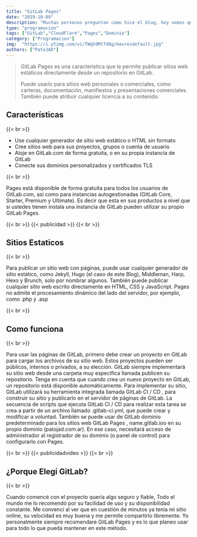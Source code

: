 ```yaml
---
title: "GitLab Pages"
date: "2019-10-09"
description: "Muchas personas preguntan como hice el blog, hoy vemos que es GitLab Pages."
type: "programacion"
tags: ["GitLab","CloudFlare","Pages","Dominio"]
category: ["Programacion"]
img:  "https://i.ytimg.com/vi/TWqh9MtT4Bg/maxresdefault.jpg"
authors: ["PatoJAD"]
---
```


>GitLab Pages es una característica que le permite publicar sitios web estáticos directamente desde un repositorio en GitLab.
>
>Puede usarlo para sitios web personales o comerciales, como carteras, documentación, manifiestos y presentaciones comerciales. También puede atribuir cualquier licencia a su contenido.

## Características

{{< br >}}

* Use cualquier generador de sitio web estático o HTML sin formato
* Cree sitios web para sus proyectos, grupos o cuenta de usuario
* Aloje en GitLab.com de forma gratuita, o en su propia instancia de GitLab
* Conecte sus dominios personalizados y certificados TLS

{{< br >}}

Pages está disponible de forma gratuita para todos los usuarios de GitLab.com, así como para instancias autogestionadas (GitLab Core, Starter, Premium y Ultimate). Es decir que esta en sus productos a nivel que si ustedes tienen instala una instancia de GitLab pueden utilizar su propio GitLab Pages.

{{< br >}}
{{< publicidad >}}
{{< br >}}

## Sitios Estaticos

{{< br >}}

Para publicar un sitio web con páginas, puede usar cualquier generador de sitio estático, como Jekyll, Hugo (el caso de este Blog), Middleman, Harp, Hexo y Brunch, solo por nombrar algunos. También puede publicar cualquier sitio web escrito directamente en HTML, CSS y JavaScript. Pages no admite el procesamiento dinámico del lado del servidor, por ejemplo, como .php y .asp

{{< br >}}

## Como funciona

{{< br >}}

Para usar las páginas de GitLab, primero debe crear un proyecto en GitLab para cargar los archivos de su sitio web. Estos proyectos pueden ser públicos, internos o privados, a su elección. GitLab siempre implementará su sitio web desde una carpeta muy específica llamada publicen su repositorio. Tenga en cuenta que cuando crea un nuevo proyecto en GitLab, un repositorio está disponible automáticamente.
Para implementar su sitio, GitLab utilizará su herramienta integrada llamada GitLab CI / CD , para construir su sitio y publicarlo en el servidor de páginas de GitLab. La secuencia de scripts que ejecuta GitLab CI / CD para realizar esta tarea se crea a partir de un archivo llamado .gitlab-ci.yml, que puede crear y modificar a voluntad.
También se puede usar de GitLab dominio predeterminado para los sitios web GitLab Pages , name.gitlab.ioo en su propio dominio (patojad.com.ar). En ese caso, necesitará acceso de administrador al registrador de su dominio (o panel de control) para configurarlo con Pages.

{{< br >}}
{{< publicidadvideo >}}
{{< br >}}

## ¿Porque Elegi GitLab?

{{< br >}}

Cuando comencé con el proyecto quería algo seguro y fiable, Todo el mundo me lo recomendó por su facilidad de uso y su disponibilidad constante. Me convencí al ver que en cuestión de minutos ya tenía mi sitio online, su velocidad es muy buena y me permite compartirlo libremente. Yo personalmente siempre recomendare GitLab Pages y es lo que planeo usar para todo lo que pueda mantener en este método.
